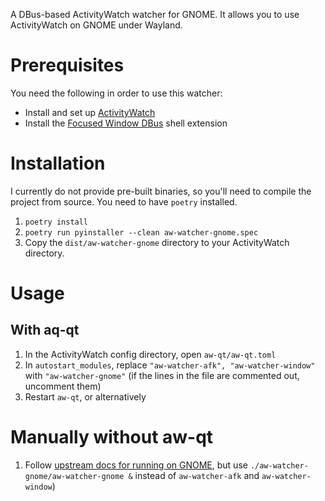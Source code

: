 A DBus-based ActivityWatch watcher for GNOME. It allows you to use ActivityWatch
on GNOME under Wayland.

# Prerequisites

You need the following in order to use this watcher:

- Install and set up [ActivityWatch](https://activitywatch.net)
- Install the
  [Focused Window DBus](https://extensions.gnome.org/extension/5592/focused-window-d-bus)
  shell extension

# Installation

I currently do not provide pre-built binaries, so you'll need to compile the
project from source. You need to have `poetry` installed.

1. `poetry install`
2. `poetry run pyinstaller --clean aw-watcher-gnome.spec`
3. Copy the `dist/aw-watcher-gnome` directory to your ActivityWatch directory.

# Usage

## With aq-qt
1. In the ActivityWatch config directory, open `aw-qt/aw-qt.toml`
2. In `autostart_modules`, replace `"aw-watcher-afk", "aw-watcher-window"` with
   `"aw-watcher-gnome"` (if the lines in the file are commented out, uncomment
   them)
3. Restart `aw-qt`, or alternatively 

# Manually without aw-qt
1. Follow 
   [upstream docs for running on GNOME](https://docs.activitywatch.net/en/latest/running-on-gnome.html#running-on-gnome),
   but use `./aw-watcher-gnome/aw-watcher-gnome &` instead of `aw-watcher-afk` and 
   `aw-watcher-window`)
